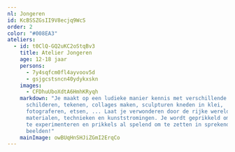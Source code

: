 ```yaml
---
nl: Jongeren
id: KcBSSZGsII9V8ecjq9WcS
order: 2
color: "#008EA3"
ateliers:
  - id: t0ClQ-GQ2uKC2oStqBv3
    title: Atelier Jongeren
    age: 12-18 jaar
    persons:
      - 7y4sqfcm0fl4ayvoov5d
      - gsjgcstsncn40ydykxskn
    images:
      - CFDhuUboXdtA6HmhKRyqh
    markdown: "Je maakt op een ludieke manier kennis met verschillende technieken:
      schilderen, tekenen, collages maken, sculpturen kneden in klei,
      fotograferen, etsen, ... Laat je verwonderen door de rijke wereld van
      materialen, technieken en kunststromingen. Je wordt geprikkeld om te doen,
      te experimenteren en prikkels al spelend om te zetten in sprekende
      beelden!"
    mainImage: owBUqHnSHJiZGmI2ErqCo
---
```

